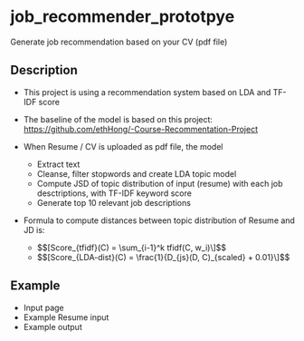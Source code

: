 # job_recommender_prototpye
Generate job recommendation based on your CV (pdf file)



## Description

* This project is using a recommendation system based on LDA and TF-IDF score
* The baseline of the model is based on this project: https://github.com/ethHong/-Course-Recommentation-Project
* When Resume / CV is uploaded as pdf file, the model
  * Extract text
  * Cleanse, filter stopwords and create LDA topic model
  * Compute JSD of topic distribution of input (resume) with each job desctriptions, with TF-IDF keyword score
  * Generate top 10 relevant job descriptions

* Formula to compute distances between topic distribution of Resume and JD is:
  * \$$[Score_{tfidf}(C) = \sum_{i-1}^k tfidf(C, w_i)\]$$
  * \$$[Score_{LDA-dist}(C) = \frac{1}{D_{js}(D, C)_{scaled} + 0.01}\]$$



## Example

* Input page
* Example Resume input
* Example output